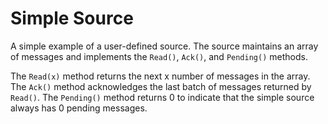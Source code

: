 # Simple Source

A simple example of a user-defined source.
The source maintains an array of messages and implements the `Read()`, `Ack()`, and `Pending()` methods.

The `Read(x)` method returns the next x number of messages in the array.
The `Ack()` method acknowledges the last batch of messages returned by `Read()`.
The `Pending()` method returns 0 to indicate that the simple source always has 0 pending messages.